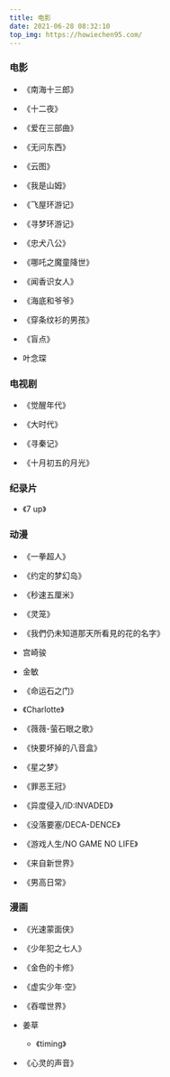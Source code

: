 ```yaml
---
title: 电影
date: 2021-06-28 08:32:10
top_img: https://howiechen95.com/
---
```


### 电影

- 《南海十三郎》    

- 《十二夜》

- 《爱在三部曲》

- 《无问东西》

- 《云图》

- 《我是山姆》

- 《飞屋环游记》

- 《寻梦环游记》

- 《忠犬八公》

- 《哪吒之魔童降世》

- 《闻香识女人》

- 《海底和爷爷》

- 《穿条纹衫的男孩》

- 《盲点》

- 叶念琛

### 电视剧

- 《觉醒年代》

- 《大时代》

- 《寻秦记》

- 《十月初五的月光》


### 纪录片

- 《7 up》


### 动漫

- 《一拳超人》

- 《约定的梦幻岛》

- 《秒速五厘米》

- 《灵笼》

- 《我們仍未知道那天所看見的花的名字》

- 宫崎骏

- 金敏

- 《命运石之门》

- 《Charlotte》
  
- 《薇薇-萤石眼之歌》

- 《快要坏掉的八音盒》

- 《星之梦》

- 《罪恶王冠》

- 《异度侵入/ID:INVADED》

- 《没落要塞/DECA-DENCE》

- 《游戏人生/NO GAME NO LIFE》

- 《来自新世界》

- 《男高日常》

### 漫画

- 《光速蒙面侠》

- 《少年犯之七人》

- 《金色的卡修》

- 《虚实少年·空》

- 《吞噬世界》

-  姜草
    - 《timing》
- 《心灵的声音》    